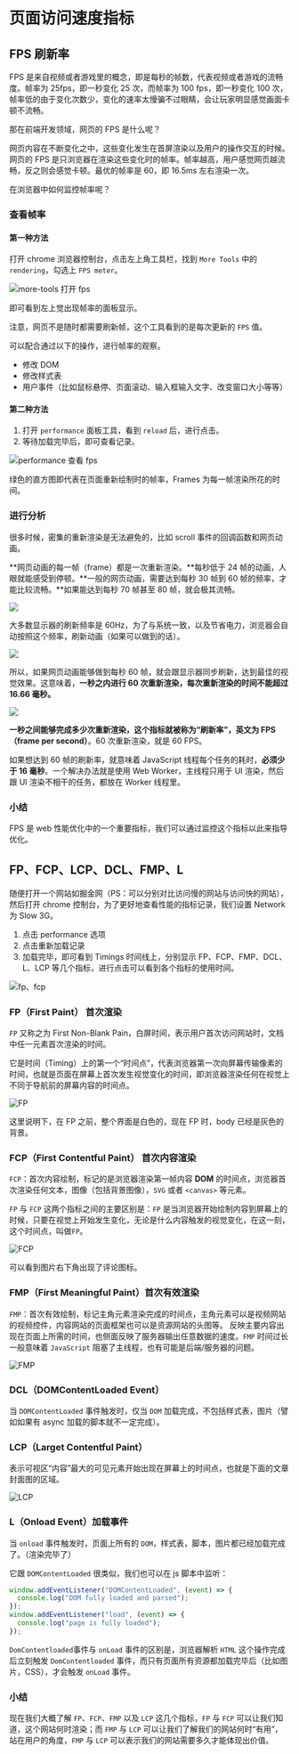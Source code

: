 # 页面访问速度指标

## FPS 刷新率

FPS 是来自视频或者游戏里的概念，即是每秒的帧数，代表视频或者游戏的流畅度。帧率为 25fps，即一秒变化 25 次，而帧率为 100 fps，即一秒变化 100 次，帧率低的由于变化次数少，变化的速率太慢骗不过眼睛，会让玩家明显感觉画面卡顿不流畅。

那在前端开发领域，网页的 FPS 是什么呢？

网页内容在不断变化之中，这些变化发生在首屏渲染以及用户的操作交互的时候。网页的 FPS 是只浏览器在渲染这些变化时的帧率。帧率越高，用户感觉网页越流畅，反之则会感觉卡顿。最优的帧率是 60，即 16.5ms 左右渲染一次。

在浏览器中如何监控帧率呢？

### 查看帧率

#### 第一种方法

打开 chrome 浏览器控制台，点击左上角工具栏，找到 `More Tools` 中的 `rendering`，勾选上 `FPS meter`。

![more-tools 打开 fps](../.vuepress/public/assets/open-fps.png)

即可看到左上觉出现帧率的面板显示。

注意，网页不是随时都需要刷新帧，这个工具看到的是每次更新的 `FPS` 值。

可以配合通过以下的操作，进行帧率的观察。

- 修改 DOM
- 修改样式表
- 用户事件（比如鼠标悬停、页面滚动、输入框输入文字、改变窗口大小等等）

#### 第二种方法

1. 打开 `performance` 面板工具，看到 `reload` 后，进行点击。
2. 等待加载完毕后，即可查看记录。

![performance 查看 fps](../.vuepress/public/assets/open-fps-2.png)

绿色的直方图即代表在页面重新绘制时的帧率，Frames 为每一帧渲染所花的时间。

### 进行分析

很多时候，密集的重新渲染是无法避免的，比如 scroll 事件的回调函数和网页动画。

**网页动画的每一帧（frame）都是一次重新渲染。**每秒低于 24 帧的动画，人眼就能感受到停顿。**一般的网页动画，需要达到每秒 30 帧到 60 帧的频率，才能比较流畅。**如果能达到每秒 70 帧甚至 80 帧，就会极其流畅。

![](../.vuepress/public/assets/fps-3.png)

大多数显示器的刷新频率是 60Hz，为了与系统一致，以及节省电力，浏览器会自动按照这个频率，刷新动画（如果可以做到的话）。

![](../.vuepress/public/assets/fps-comparison-2.jpg)

所以，如果网页动画能够做到每秒 60 帧，就会跟显示器同步刷新，达到最佳的视觉效果。这意味着，**一秒之内进行 60 次重新渲染，每次重新渲染的时间不能超过 16.66 毫秒。**

![](../.vuepress/public/assets/fps-3.png)

**一秒之间能够完成多少次重新渲染，这个指标就被称为“刷新率”，英文为 FPS（frame per second）**。60 次重新渲染，就是 60 FPS。

如果想达到 60 帧的刷新率，就意味着 JavaScript 线程每个任务的耗时，**必须少于 16 毫秒**。一个解决办法就是使用 Web Worker，主线程只用于 UI 渲染，然后跟 UI 渲染不相干的任务，都放在 Worker 线程里。

### 小结

FPS 是 web 性能优化中的一个重要指标，我们可以通过监控这个指标以此来指导优化。

## FP、FCP、LCP、DCL、FMP、L

随便打开一个网站如掘金网（PS：可以分别对比访问慢的网站与访问快的网站），然后打开 chrome 控制台，为了更好地查看性能的指标记录，我们设置 Network 为 Slow 3G。

1. 点击 performance 选项
2. 点击重新加载记录
3. 加载完毕，即可看到 Timings 时间线上，分别显示 FP、FCP、FMP、DCL、L、LCP 等几个指标，进行点击可以看到各个指标的使用时间。

![fp、fcp](../.vuepress/public/assets/index-1.png)

### FP（First Paint） 首次渲染

`FP` 又称之为 First Non-Blank Pain，白屏时间，表示用户首次访问网站时，文档中任一元素首次渲染的时间。

它是时间（Timing）上的第一个“时间点”，代表浏览器第一次向屏幕传输像素的时间，也就是页面在屏幕上首次发生视觉变化的时间，即浏览器渲染任何在视觉上不同于导航前的屏幕内容的时间点。

![FP](../.vuepress/public/assets/index-2.png)

这里说明下，在 FP 之前，整个界面是白色的，现在 FP 时，body 已经是灰色的背景。

### FCP（First Contentful Paint） 首次内容渲染

`FCP`：首次内容绘制，标记的是浏览器渲染第一帧内容 **DOM** 的时间点，浏览器首次渲染任何文本，图像（包括背景图像），`SVG` 或者 `<canvas>` 等元素。


`FP` 与 `FCP` 这两个指标之间的主要区别是：`FP` 是当浏览器开始绘制内容到屏幕上的时候，只要在视觉上开始发生变化，无论是什么内容触发的视觉变化，在这一刻，这个时间点，叫做`FP`。

![FCP](../.vuepress/public/assets/index-3.png)

可以看到图片右下角出现了评论图标。

### FMP（First Meaningful Paint）首次有效渲染

`FMP`：首次有效绘制，标记主角元素渲染完成的时间点，主角元素可以是视频网站的视频控件，内容网站的页面框架也可以是资源网站的头图等。
反映主要内容出现在页面上所需的时间，也侧面反映了服务器输出任意数据的速度。`FMP` 时间过长一般意味着 `JavaScript` 阻塞了主线程，也有可能是后端/服务器的问题。

![FMP](../.vuepress/public/assets/index-4.png)

### DCL（DOMContentLoaded Event）

当 `DOMContentLoaded` 事件触发时，仅当 `DOM` 加载完成，不包括样式表，图片（譬如如果有 async 加载的脚本就不一定完成）。

### LCP（Larget Contentful Paint）

表示可视区“内容”最大的可见元素开始出现在屏幕上的时间点，也就是下面的文章封面图的区域。

![LCP](../.vuepress/public/assets/index-5.png)

### L（Onload Event）加载事件

当 `onload` 事件触发时，页面上所有的 `DOM`，样式表，脚本，图片都已经加载完成了。（渲染完毕了）

它跟 `DOMContentLoaded` 很类似，我们也可以在 js 脚本中监听：

```js
window.addEventListener("DOMContentLoaded", (event) => {
  console.log("DOM fully loaded and parsed");
});
window.addEventListener("load", (event) => {
  console.log("page is fully loaded");
});
```
`DomContentloaded`事件与 `onLoad` 事件的区别是，浏览器解析 `HTML` 这个操作完成后立刻触发 `DomContentloaded` 事件，而只有页面所有资源都加载完毕后（比如图片，CSS），才会触发 `onLoad` 事件。


<!-- ## TTI、TTFB、FID、Speed Index -->

<!-- ## 选择合适的指标 -->

### 小结

现在我们大概了解 `FP`、`FCP`、`FMP` 以及 `LCP` 这几个指标，`FP` 与 `FCP` 可以让我们知道，这个网站何时渲染；而 `FMP` 与 `LCP` 可以让我们了解我们的网站何时“有用”，站在用户的角度，`FMP` 与 `LCP` 可以表示我们的网站需要多久才能体现出价值。




